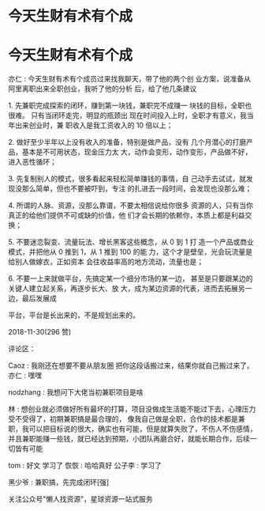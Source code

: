 # 今天生财有术有个成

# 今天生财有术有个成

亦仁 : 今天生财有术有个成员过来找我聊天，带了他的两个创 业方案，说准备从阿里离职出来全职创业，我听了他的分析 后，给了他几条建议

1\. 先兼职完成探索的闭环，赚到第一块钱，兼职完不成赚一 块钱的目标，全职也很难。 只有当闭环走完，明显的瓶颈出 现在时间投入上时，全职才有意义，我当年出来创业时，兼 职收入是我工资收入的 10 倍以上；

2\. 做好至少半年以上没有收入的准备，特别是做产品，没有 几个月潜心的打磨产品，基本是不可用状态，现金压力太 大，动作会变形，动作变形，产品做不好，进入恶性循环；

3\. 先复制别人的模式，很多看起来轻松简单赚钱的事情，自 己动手去试试，就发现没那么简单，但也不要被吓到，专注 的扎进去一段时间，会发现也没那么难；

4\. 所谓的人脉、资源，没那么靠谱，不要太相信说给你很多 资源的人，只有当你真正的给他们提供不可或缺的价值，他 们才会长期的依赖你，本质上都是利益交换；

5\. 不要迷恋裂变、流量玩法、增长黑客这些概念，从 0 到 1 打 造一个产品或商业模式，并把他从 0 推到 1，从 1 推到 100 的能 力，这个才是壁垒，光会玩流量是给别人做嫁衣，正如资本 会往收益率高的地方流动，流量也是；

6\. 不要一上来就做平台，先搞定某一个细分市场的某一边， 甚至是只要跟某边的关键人建立起关系，再逐步长大、放 大，成为某边资源的代表，进而去拓展另一边，最后发展成

平台，平台是长出来的，不是规划出来的。

2018-11-30(296 赞)

评论区：

Caoz : 我刚还在想要不要从朋友圈 把你这段话搬过来，结果你就自己搬过来了。 亦仁 : 嘿嘿

nodzhang : 我想问下大佬当初兼职项目是啥

林 : 想创业就必须做好所有最坏的打算，项目没做成生活能不能过下去，心理压力受不受得了，初期兼职搞是最合理的， 像我自己做是全职，合作的技术都是兼职，我可以把目标说的很大，确实也有可能，但是就算失败了，不伤人不伤感情， 并且兼职能赚一些钱，就已经达到预期，小团队再磨合好，就能长期合作，后续一切皆有可能

tom : 好文 学习了 恢恢 : 哈哈真好 公子李 : 学习了

黑少爷 : 兼职搞，先完成闭环[强]

关注公众号"懒人找资源"，星球资源一站式服务